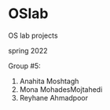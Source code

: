 # OSlab
OS lab projects 

spring 2022

Group #5:
1. Anahita Moshtagh
2. Mona MohadesMojtahedi
3. Reyhane Ahmadpoor
